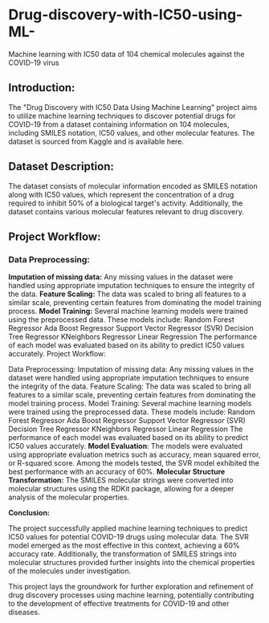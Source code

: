 # Drug-discovery-with-IC50-using-ML-
Machine learning with IC50 data of 104 chemical molecules against the COVID-19 virus
## Introduction:

The "Drug Discovery with IC50 Data Using Machine Learning" project aims to utilize machine learning techniques to discover potential drugs for COVID-19 from a dataset containing information on 104 molecules, including SMILES notation, IC50 values, and other molecular features. The dataset is sourced from Kaggle and is available here.

## Dataset Description:

The dataset consists of molecular information encoded as SMILES notation along with IC50 values, which represent the concentration of a drug required to inhibit 50% of a biological target's activity. Additionally, the dataset contains various molecular features relevant to drug discovery.

## Project Workflow:

### Data Preprocessing:
**Imputation of missing data:** Any missing values in the dataset were handled using appropriate imputation techniques to ensure the integrity of the data.
**Feature Scaling:** The data was scaled to bring all features to a similar scale, preventing certain features from dominating the model training process.
**Model Training:**
Several machine learning models were trained using the preprocessed data. These models include:
Random Forest Regressor
Ada Boost Regressor
Support Vector Regressor (SVR)
Decision Tree Regressor
KNeighbors Regressor
Linear Regression
The performance of each model was evaluated based on its ability to predict IC50 values accurately.
Project Workflow:

Data Preprocessing:
Imputation of missing data: Any missing values in the dataset were handled using appropriate imputation techniques to ensure the integrity of the data.
Feature Scaling: The data was scaled to bring all features to a similar scale, preventing certain features from dominating the model training process.
Model Training:
Several machine learning models were trained using the preprocessed data. These models include:
Random Forest Regressor
Ada Boost Regressor
Support Vector Regressor (SVR)
Decision Tree Regressor
KNeighbors Regressor
Linear Regression
The performance of each model was evaluated based on its ability to predict IC50 values accurately.
**Model Evaluation**:
The models were evaluated using appropriate evaluation metrics such as accuracy, mean squared error, or R-squared score.
Among the models tested, the SVR model exhibited the best performance with an accuracy of 60%.
**Molecular Structure Transformation:**
The SMILES molecular strings were converted into molecular structures using the RDKit package, allowing for a deeper analysis of the molecular properties.

**Conclusion:**

The project successfully applied machine learning techniques to predict IC50 values for potential COVID-19 drugs using molecular data. The SVR model emerged as the most effective in this context, achieving a 60% accuracy rate. Additionally, the transformation of SMILES strings into molecular structures provided further insights into the chemical properties of the molecules under investigation.

This project lays the groundwork for further exploration and refinement of drug discovery processes using machine learning, potentially contributing to the development of effective treatments for COVID-19 and other diseases.

